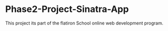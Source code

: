 # Phase2-Project-Sinatra-App
This project its part of the flatiron
School online web development program.